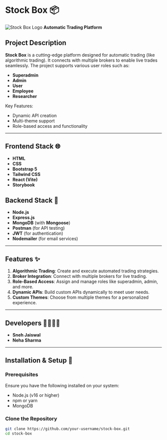 # Stock Box 📦

![Stock Box Logo]([https://via.placeholder.com/800x200?text=Stock+Box+Banner](https://stockboxpnp.pnpuniverse.com/uploads/basicsetting/logo-1735629852084-427650703.png))  
**Automatic Trading Platform**  

## Project Description  
**Stock Box** is a cutting-edge platform designed for automatic trading (like algorithmic trading). It connects with multiple brokers to enable live trades seamlessly. The project supports various user roles such as:  
- **Superadmin**  
- **Admin**  
- **User**  
- **Employee**  
- **Researcher**  

Key Features:  
- Dynamic API creation  
- Multi-theme support  
- Role-based access and functionality  

---

## Frontend Stack 🌐  
- **HTML**  
- **CSS**  
- **Bootstrap 5**  
- **Tailwind CSS**  
- **React (Vite)**  
- **Storybook**

## Backend Stack 🔧  
- **Node.js**  
- **Express.js**  
- **MongoDB** (with **Mongoose**)  
- **Postman** (for API testing)  
- **JWT** (for authentication)  
- **Nodemailer** (for email services)  

---

## Features ✨  
1. **Algorithmic Trading**: Create and execute automated trading strategies.  
2. **Broker Integration**: Connect with multiple brokers for live trading.  
3. **Role-Based Access**: Assign and manage roles like superadmin, admin, and more.  
4. **Dynamic APIs**: Build custom APIs dynamically to meet user needs.  
5. **Custom Themes**: Choose from multiple themes for a personalized experience.  

---

## Developers 👩‍💻👨‍💻  
- **Sneh Jaiswal**  
- **Neha Sharma**  

---

## Installation & Setup 🚀  
### Prerequisites  
Ensure you have the following installed on your system:  
- Node.js (v16 or higher)  
- npm or yarn  
- MongoDB  

### Clone the Repository  
```bash
git clone https://github.com/your-username/stock-box.git
cd stock-box
